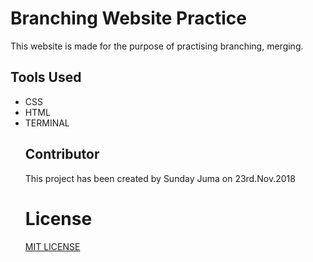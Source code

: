 
<head>
	<h1>Branching Website Practice</h1>
</head>
<boby>
		<p>This website is made for the purpose of practising branching, merging.</p>
	<h2>Tools Used</h2>
	<ul>
		<li>CSS</li>
		<li>HTML</li>
		<li>TERMINAL</li>
	<h2>Contributor</h2>
		<p>This project has been created by Sunday Juma on 23rd.Nov.2018</p>
	<h1>License</h1>
		<a href="https://choosealicense.com/licenses/mit/">MIT LICENSE</a>
